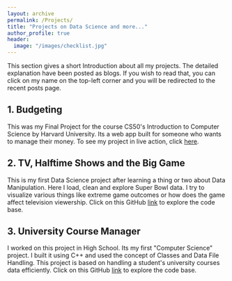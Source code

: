 ```yaml
---
layout: archive
permalink: /Projects/
title: "Projects on Data Science and more..."
author_profile: true
header:
  image: "/images/checklist.jpg"
---
```


This section gives a short Introduction about all my projects. The detailed
explanation have been posted as blogs. If you wish to read that, you can click
on my name on the top-left corner and you will be redirected to the recent posts
page.

## 1. Budgeting
This was my Final Project for the course CS50's Introduction to Computer Science
by Harvard University. Its a web app built for someone who wants to manage their money.
To see my project in live action, click [here](https://youtu.be/_hMlUxm6W6I).

## 2. TV, Halftime Shows and the Big Game
This is my first Data Science project after learning a thing or two about Data Manipulation. Here I load, clean and explore Super Bowl data. I try to visualize various things like extreme game outcomes or how does the game affect television viewership.
Click on this GitHub [link](https://github.com/devanshu125/TV-Halftime-Shows-and-the-Big-Game)
to explore the code base.

## 3. University Course Manager
I worked on this project in High School. Its my first "Computer Science" project.
I built it using C++ and used the concept of Classes and Data File Handling.
This project is based on handling a student's university courses data efficiently.
Click on this GitHub [link](https://github.com/devanshu125/University-Course-Manager)
to explore the code base.
